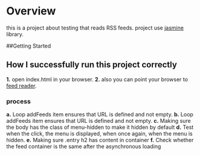 # Overview
this is a project about testing that reads RSS feeds. project use [jasmine](http://jasmine.github.io/) library.

##Getting Started

## How I successfully run this project correctly

**1.** open index.html in your browser.
**2.** also you can point your browser to [feed reader]( http://localhost:8000/).
### process
**a.** Loop addFeeds item ensures that URL is defined and not empty.
**b.** Loop addFeeds item ensures that URL is defined and not empty.
**c.** Making sure the body has the class of menu-hidden to make it hidden by default
**d.** Test when the click, the menu is displayed, when once again, when the menu is hidden.
**e.** Making sure .entry h2 has content in container
**f.** Check whether the feed container is the same after the asynchronous loading

